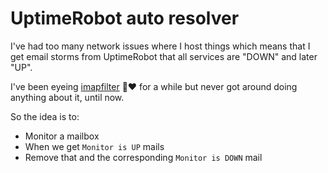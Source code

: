 # UptimeRobot auto resolver

I've had too many network issues where I host things which means that I get
email storms from UptimeRobot that all services are "DOWN" and later "UP".

I've been eyeing [imapfilter](https://github.com/lefcha/imapfilter/) 🌛❤️ for a
while but never got around doing anything about it, until now.

So the idea is to:
* Monitor a mailbox
* When we get `Monitor is UP` mails
* Remove that and the corresponding `Monitor is DOWN` mail

